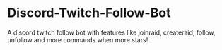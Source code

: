 # Discord-Twitch-Follow-Bot
A discord twitch follow bot with features like joinraid, createraid, follow, unfollow and more commands when more stars!
